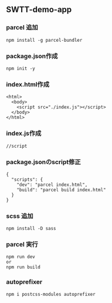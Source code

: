 ## SWTT-demo-app

### parcel 追加
```
npm install -g parcel-bundler
```

### package.json作成
```
npm init -y
```

### index.html作成
```
<html>
  <body>
    <script src="./index.js"></script>
  </body>
</html>
```
### index.js作成
```
//script
```

### package.jsonのscript修正
```
{
  "scripts": {
    "dev": "parcel index.html",
    "build": "parcel build index.html"
  }
}
```

### scss 追加
```
npm install -D sass
```

### parcel 実行
```
npm run dev
or
npm run build
```

### autoprefixer

```
npm i postcss-modules autoprefixer 
```